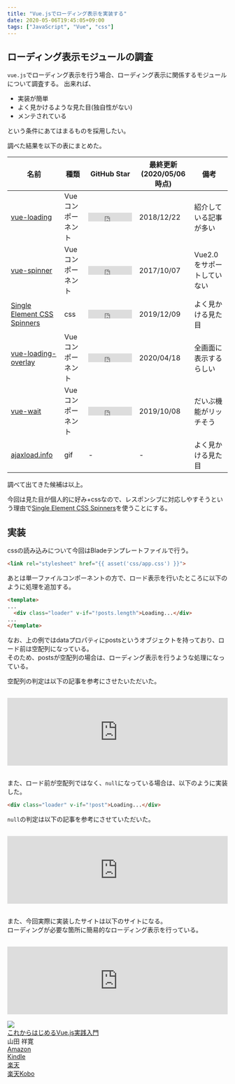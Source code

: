 ```yaml
---
title: "Vue.jsでローディング表示を実装する"
date: 2020-05-06T19:45:05+09:00
tags: ["JavaScript", "Vue", "css"]
---
```


## ローディング表示モジュールの調査

`vue.js`でローディング表示を行う場合、ローディング表示に関係するモジュールについて調査する。
出来れば、

- 実装が簡単
- よく見かけるような見た目(独自性がない)
- メンテされている

という条件にあてはまるものを採用したい。

調べた結果を以下の表にまとめた。

|名前|種類|GitHub Star|最終更新(2020/05/06時点)|備考|
|-|-|-|-|-|
|[vue-loading](https://github.com/jkchao/vue-loading)|Vueコンポーネント|<iframe src="https://ghbtns.com/github-btn.html?user=jkchao&repo=vue-loading&type=star&count=true" frameborder="0" scrolling="0" width="100" height="20" title="Star jkchao/vue-loading on GitHub"></iframe>|2018/12/22|紹介している記事が多い|
|[vue-spinner](https://github.com/greyby/vue-spinner)|Vueコンポーネント|<iframe src="https://ghbtns.com/github-btn.html?user=greyby&repo=vue-spinner&type=star&count=true" frameborder="0" scrolling="0" width="100" height="20" title="Star greyby/vue-spinner on GitHub"></iframe>|2017/10/07|Vue2.0をサポートしていない|
|[Single Element CSS Spinners](https://projects.lukehaas.me/css-loaders/)|css|<iframe src="https://ghbtns.com/github-btn.html?user=lukehaas&repo=css-loaders&type=star&count=true" frameborder="0" scrolling="0" width="100" height="20" title="Star lukehaas/css-loaders on GitHub"></iframe>|2019/12/09|よく見かける見た目|
|[vue-loading-overlay](https://github.com/ankurk91/vue-loading-overlay)|Vueコンポーネント|<iframe src="https://ghbtns.com/github-btn.html?user=ankurk91&repo=vue-loading-overlay&type=star&count=true" frameborder="0" scrolling="0" width="100" height="20" title="Star ankurk91/vue-loading-overlay on GitHub"></iframe>|2020/04/18|全画面に表示するらしい|
|[vue-wait](https://github.com/f/vue-wait)|Vueコンポーネント|<iframe src="https://ghbtns.com/github-btn.html?user=f&repo=vue-wait&type=star&count=true" frameborder="0" scrolling="0" width="100" height="20" title="Star f/vue-wait on GitHub"></iframe>|2019/10/08|だいぶ機能がリッチそう|
|[ajaxload.info](http://www.ajaxload.info/)|gif|-|-|よく見かける見た目|

調べて出てきた候補は以上。

今回は見た目が個人的に好み+cssなので、レスポンシブに対応しやすそうという理由で[Single Element CSS Spinners](https://projects.lukehaas.me/css-loaders/)を使うことにする。

## 実装

cssの読み込みについて今回はBladeテンプレートファイルで行う。

```html
<link rel="stylesheet" href="{{ asset('css/app.css') }}">
```

あとは単一ファイルコンポーネントの方で、ロード表示を行いたところに以下のように処理を追加する。

```html
<template>
...
  <div class="loader" v-if="!posts.length">Loading...</div>
...
</template>
```

なお、上の例ではdataプロパティにpostsというオブジェクトを持っており、ロード前は空配列になっている。  
そのため、postsが空配列の場合は、ローディング表示を行うような処理になっている。

空配列の判定は以下の記事を参考にさせたいただいた。

<iframe class="hatenablogcard" style="width:100%;height:155px;margin:15px 0;max-width:680px;" title="【Vue.js入門】v-ifを活用して空配列時にToDoアプリに「Todoはありません」と表示しよう！ - Qiita" src="https://hatenablog-parts.com/embed?url=https://qiita.com/watsuyo_2/items/e02897819a4910e5bfca" frameborder="0" scrolling="no"></iframe>

また、ロード前が空配列ではなく、`null`になっている場合は、以下のように実装した。

```html
<div class="loader" v-if="!post">Loading...</div>
```

`null`の判定は以下の記事を参考にさせていただいた。

<iframe class="hatenablogcard" style="width:100%;height:155px;margin:15px 0;max-width:680px;" title="[JavaScript] null とか undefined とか 0 とか 空文字('') とか false とかの判定について - Qiita" src="https://hatenablog-parts.com/embed?url=https://qiita.com/phi/items/723aa59851b0716a87e3" frameborder="0" scrolling="no"></iframe>

また、今回実際に実装したサイトは以下のサイトになる。  
ローディングが必要な箇所に簡易的なローディング表示を行っている。

<iframe class="hatenablogcard" style="width:100%;height:155px;margin:15px 0;max-width:680px;" title="TOP | メカトロ同好部エルチカ" src="https://hatenablog-parts.com/embed?url=https://home.lchika.club/" frameborder="0" scrolling="no"></iframe>

<div class="kattene">
    <div class="kattene__imgpart"><a target="_blank" rel="noopener" href="https://www.amazon.co.jp/gp/product/4815601828/ref=as_li_tl?ie=UTF8&camp=247&creative=1211&creativeASIN=4815601828&linkCode=as2&tag=kouya17-22&linkId=47dcceebe3e89e107ae3d6a7f7584b95"><img src="https://ws-fe.amazon-adsystem.com/widgets/q?_encoding=UTF8&MarketPlace=JP&ASIN=4815601828&ServiceVersion=20070822&ID=AsinImage&WS=1&Format=_SL160_&tag=kouya17-22"></a></div>
    <div class="kattene__infopart">
      <div class="kattene__title"><a target="_blank" rel="noopener" href="https://www.amazon.co.jp/gp/product/4815601828/ref=as_li_tl?ie=UTF8&camp=247&creative=1211&creativeASIN=4815601828&linkCode=as2&tag=kouya17-22&linkId=47dcceebe3e89e107ae3d6a7f7584b95">これからはじめるVue.js実践入門</a></div>
      <div class="kattene__description">山田 祥寛</div>
      <div class="kattene__btns __four">
        <div><a class="kattene__btn __orange" target="_blank" rel="noopener" href="https://www.amazon.co.jp/gp/product/4815601828/ref=as_li_tl?ie=UTF8&camp=247&creative=1211&creativeASIN=4815601828&linkCode=as2&tag=kouya17-22&linkId=47dcceebe3e89e107ae3d6a7f7584b95">Amazon</a></div>
        <div><a class="kattene__btn __blue" target="_blank" rel="noopener" href="https://www.amazon.co.jp/gp/product/B07WVXRNH3/ref=as_li_tl?ie=UTF8&camp=247&creative=1211&creativeASIN=B07WVXRNH3&linkCode=as2&tag=kouya17-22&linkId=3d903963bc246455fcf421d63d5e75bb">Kindle</a></div>
        <div><a class="kattene__btn __red" target="_blank" rel="noopener" href="https://hb.afl.rakuten.co.jp/ichiba/1585b2d3.e3af76f2.1585b2d4.494d3f80/?pc=https%3A%2F%2Fitem.rakuten.co.jp%2Fbook%2F15937011%2F&link_type=hybrid_url&ut=eyJwYWdlIjoiaXRlbSIsInR5cGUiOiJoeWJyaWRfdXJsIiwic2l6ZSI6IjI0MHgyNDAiLCJuYW0iOjEsIm5hbXAiOiJyaWdodCIsImNvbSI6MSwiY29tcCI6ImxlZnQiLCJwcmljZSI6MSwiYm9yIjoxLCJjb2wiOjAsImJidG4iOjEsInByb2QiOjB9">楽天</a></div>
        <div><a class="kattene__btn __green" target="_blank" rel="noopener" href="https://hb.afl.rakuten.co.jp/ichiba/1592b466.7f5ea7c8.1592b467.70471b78/?pc=https%3A%2F%2Fitem.rakuten.co.jp%2Frakutenkobo-ebooks%2Ff820f0f6c58739e585c2aaf712e5d6a0%2F&link_type=hybrid_url&ut=eyJwYWdlIjoiaXRlbSIsInR5cGUiOiJoeWJyaWRfdXJsIiwic2l6ZSI6IjI0MHgyNDAiLCJuYW0iOjEsIm5hbXAiOiJyaWdodCIsImNvbSI6MSwiY29tcCI6ImxlZnQiLCJwcmljZSI6MSwiYm9yIjoxLCJjb2wiOjAsImJidG4iOjEsInByb2QiOjB9">楽天Kobo</a></div>
      </div>
    </div>
</div>